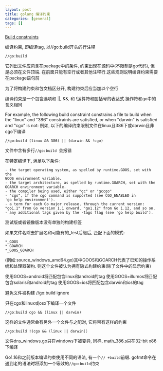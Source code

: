 ```yaml
---
layout: post
title: golang 编译约束
categories: [general]
tags: []
---
```


[Build constraints](https://pkg.go.dev/cmd/go#hdr-Build_constraints)

编译约束, 即编译tag, 以//go:build开头的行注释

	//go:build

它列出文件应包含在package中的条件, 约束出现在源码中(不限制是go代码), 但是必须在文件顶端.
在前面只能有空行或者其他注释行.这些规则说明编译约束需要在package语句前

为了将构建约束和包文档区分开, 构建约束后应当加以个空行

编译约束是一个包含选项和 ||, &&, 和 !运算符和圆括号的表达式.操作符和go中的含义相同

For example, the following build constraint constrains a file to build when the "linux" and "386" constraints are satisfied, or when "darwin" is satisfied and "cgo" is not:
例如, 以下的编译约束限制文件在linux且386下或darwin且非cgo下编译

	//go:build (linux && 386) || (darwin && !cgo)

文件中含有多行`//go:build `会报错

在特定编译下, 满足以下条件:

	- the target operating system, as spelled by runtime.GOOS, set with the
	GOOS environment variable.
	- the target architecture, as spelled by runtime.GOARCH, set with the
	GOARCH environment variable.
	- the compiler being used, either "gc" or "gccgo"
	- "cgo", if the cgo command is supported (see CGO_ENABLED in
	'go help environment').
	- a term for each Go major release, through the current version:
	"go1.1" from Go version 1.1 onward, "go1.12" from Go 1.12, and so on.
	- any additional tags given by the -tags flag (see 'go help build').

测试版或者镜像版本没有单独的构建标签

如果文件名除去扩展名和可能有的_test后缀后, 匹配下面的模式:

	*_GOOS
	*_GOARCH
	*_GOOS_GOARCH

(例如:source_windows_amd64.go)其中GOOS和GOARCH代表了已知的操作系统和处理器架构.
则这个文件被认为拥有隐式构建约束(除了文件中的显示约束)

使用GOOS=android将匹配包含linux和android的tag
使用GOOS=illumos将匹配包含solaris和android的tag
使用GOOS=ios将匹配包含darwin和ios的tag

避免文件被构建
	//go:build ignore

只在cgo和linux或osx下编译一个文件

	//go:build cgo && (linux || darwin)

这样的文件通常会有另外一个文件与之配对, 它将带有这样的约束
	
	//go:build !(cgo && (linux || darwin))

文件dns_windows.go只在windows下被变异, 同样, math_386.s只在32-bit x86下编译

Go1.16和之前版本编译约束使用不同的语法, 有一个`// +build`前缀. gofmt命令在遇到老的语法时将添加一个等效的`//go:build`约束

